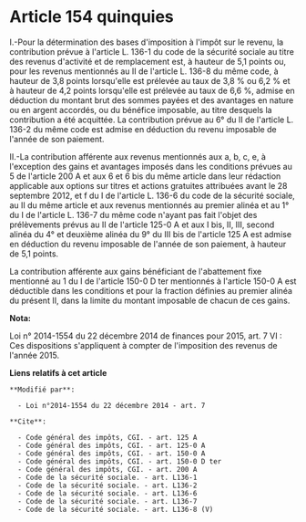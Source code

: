 # Article 154 quinquies

I.-Pour la détermination des bases d'imposition à l'impôt sur le revenu, la contribution prévue à l'article L. 136-1 du code
de la sécurité sociale au titre des revenus d'activité et de remplacement est, à hauteur de 5,1 points ou, pour les revenus
mentionnés au II de l'article L. 136-8 du même code, à hauteur de 3,8 points lorsqu'elle est prélevée au taux de 3,8 % ou 6,2
% et à hauteur de 4,2 points lorsqu'elle est prélevée au taux de 6,6 %, admise en déduction du montant brut des sommes payées
et des avantages en nature ou en argent accordés, ou du bénéfice imposable, au titre desquels la contribution a été
acquittée. La contribution prévue au 6° du II de l'article L. 136-2 du même code est admise en déduction du revenu imposable
de l'année de son paiement. 

II.-La contribution afférente aux revenus mentionnés aux a, b, c, e, à l'exception des gains et avantages imposés dans les
conditions prévues au 5 de l'article 200 A et aux 6 et 6 bis du même article dans leur rédaction applicable aux options sur
titres et actions gratuites attribuées avant le 28 septembre 2012, et f du I de l'article L. 136-6 du code de la sécurité
sociale, au II du même article et aux revenus mentionnés au premier alinéa et au 1° du I de l'article L. 136-7 du même code
n'ayant pas fait l'objet des prélèvements prévus au II de l'article 125-0 A et aux I bis, II, III, second alinéa du 4° et
deuxième alinéa du 9° du III bis de l'article 125 A est admise en déduction du revenu imposable de l'année de son paiement, à
hauteur de 5,1 points. 

La contribution afférente aux gains bénéficiant de l'abattement fixe mentionné au 1 du I de l'article 150-0 D ter mentionnés
à l'article 150-0 A est déductible dans les conditions et pour la fraction définies au premier alinéa du présent II, dans la
limite du montant imposable de chacun de ces gains.

**Nota:**

Loi n° 2014-1554 du 22 décembre 2014 de finances pour 2015, art. 7 VI : Ces dispositions s'appliquent à compter de
l'imposition des revenus de l'année 2015.

**Liens relatifs à cet article**

	**Modifié par**:

	  - Loi n°2014-1554 du 22 décembre 2014 - art. 7

	**Cite**:

	  - Code général des impôts, CGI. - art. 125 A
	  - Code général des impôts, CGI. - art. 125-0 A
	  - Code général des impôts, CGI. - art. 150-0 A
	  - Code général des impôts, CGI. - art. 150-0 D ter
	  - Code général des impôts, CGI. - art. 200 A
	  - Code de la sécurité sociale. - art. L136-1
	  - Code de la sécurité sociale. - art. L136-2
	  - Code de la sécurité sociale. - art. L136-6
	  - Code de la sécurité sociale. - art. L136-7
	  - Code de la sécurité sociale. - art. L136-8 (V)
